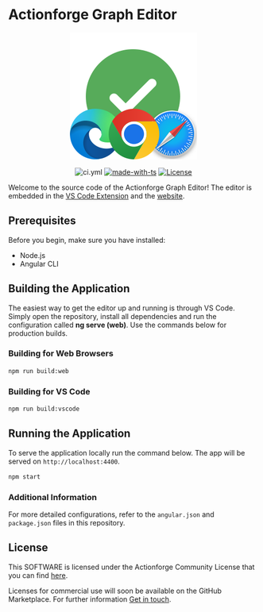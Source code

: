 # Actionforge Graph Editor
<!-- markdownlint-disable MD033 -->

<div align="center" width="100%">
  <img src="assets/logo.svg" alt="Graph Runner Logo">

![ci.yml](https://github.com/actionforge/graph-runner/actions/workflows/ci.yml/badge.svg)
[![made-with-ts](https://img.shields.io/badge/Made%20with-TS-3178C6.svg)](https://www.typescriptlang.org/)
[![License](https://img.shields.io/badge/License-ACL-blue?color=orange)](https://www.github.com/actionforge/legal/blob/main/LICENSE.md)

</div>

Welcome to the source code of the Actionforge Graph Editor! The editor is embedded in the [VS Code Extension](https://www.github.com/actionforge/vscode-ext) and the [website](https://www.github.com/actionforge/website).

## Prerequisites

Before you begin, make sure you have installed:

- Node.js
- Angular CLI

## Building the Application

The easiest way to get the editor up and running is through VS Code. Simply open the repository, install all dependencies and run the configuration called **ng serve (web)**. Use the commands below for production builds.

### Building for Web Browsers

```bash
npm run build:web
```

### Building for VS Code

```bash
npm run build:vscode
```

## Running the Application

To serve the application locally run the command below. The app will be served on `http://localhost:4400`.

```bash
npm start
```

### Additional Information

For more detailed configurations, refer to the `angular.json` and `package.json` files in this repository.

## License

This SOFTWARE is licensed under the Actionforge Community License that you can find [here](https://github.com/actionforge/legal/blob/main/LICENSE.md).

Licenses for commercial use will soon be available on the GitHub Marketplace. For further information [Get in touch](mailto:hello@actionforge.dev).

